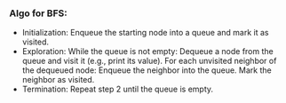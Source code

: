 ### Algo for BFS:

- Initialization: Enqueue the starting node into a queue and mark it as visited.
- Exploration: While the queue is not empty:
  Dequeue a node from the queue and visit it (e.g., print its value).
  For each unvisited neighbor of the dequeued node:
  Enqueue the neighbor into the queue.
  Mark the neighbor as visited.
- Termination: Repeat step 2 until the queue is empty.
